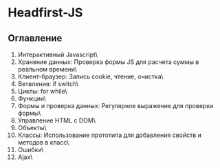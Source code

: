 # Headfirst-JS
## Оглавление
1. Интерактивный Javascript\
2. Хранение данных: Проверка формы JS для расчета суммы в реальном времени\
3. Клиент-браузер: Запись cookie, чтение, очистка\
4. Ветвления: if switch\
5. Циклы: for while\
6. Функции\
7. Формы и проверка данных: Регулярное выражение для проверки формы\
8. Управление HTML с DOM\
9. Объекты\
10. Классы: Использование прототипа для добавления свойств и методов в класс\
11. Ошибки\
12. Ajax\
